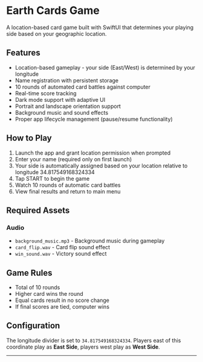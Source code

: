# Earth Cards Game

A location-based card game built with SwiftUI that determines your playing side based on your geographic location.

## Features

- Location-based gameplay - your side (East/West) is determined by your longitude
- Name registration with persistent storage
- 10 rounds of automated card battles against computer
- Real-time score tracking
- Dark mode support with adaptive UI
- Portrait and landscape orientation support
- Background music and sound effects
- Proper app lifecycle management (pause/resume functionality)

## How to Play

1. Launch the app and grant location permission when prompted
2. Enter your name (required only on first launch)
3. Your side is automatically assigned based on your location relative to longitude 34.817549168324334
4. Tap START to begin the game
5. Watch 10 rounds of automatic card battles
6. View final results and return to main menu

## Required Assets

### Audio

- `background_music.mp3` - Background music during gameplay
- `card_flip.wav` - Card flip sound effect
- `win_sound.wav` - Victory sound effect

## Game Rules

- Total of 10 rounds
- Higher card wins the round
- Equal cards result in no score change
- If final scores are tied, computer wins

## Configuration

The longitude divider is set to `34.817549168324334`. Players east of this coordinate play as **East Side**, players west play as **West Side**.

---
